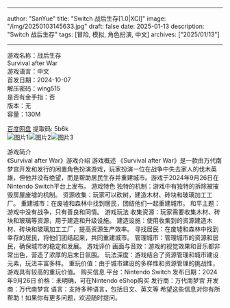 
---
author: "SanYue"
title: "Switch 战后生存[1.0|XCI]"
image: "/img/20250103145633.jpg"
draft: false
date: 2025-01-13
description: "Switch 战后生存"
tags: [冒险, 模拟, 角色扮演, 中文]
archives: ["2025/01/13"]

---

游戏名称：战后生存   
Survival after War    
游戏语言：中文  
首发日期：2024-10-07  
解压密码：wing515  
是否有金手指：否  
版本：无   
容量：130M

[百度网盘](https://pan.baidu.com/s/1B0T06PTEZdpHfoOoWZ1vww) 提取码: 5b6k  
![图片1](/img/1136f9.jpg)![图片2](/img/d11575.jpg)![图片3](/img/836f6e.jpg)  

游戏简介  
《Survival after War》游戏介绍
游戏概述
《Survival after War》是一款由万代南梦宫开发和发行的闲置角色扮演游戏，玩家扮演一位在战争中失去家人的伐木英雄，但他并没有绝望，而是帮助居民生存并重建城市。游戏于2024年9月26日在Nintendo Switch平台上发布。
游戏特色
独特的机制：游戏中有独特的拆除被摧毁房屋废墟的机制。
资源收集：玩家可以砍树，建造木材、砖块和玻璃加工工厂。
重建城市：在废墟和森林中找到居民，团结他们一起重建城市。
和平主题：游戏中没有战争，只有善良和同情。
游戏玩法
收集资源：玩家需要收集木材、砖块和玻璃等资源，用于建造和升级设施。
建造设施：使用收集到的资源建造木材、砖块和玻璃加工工厂，提高资源生产效率。
寻找居民：在废墟和森林中找到幸存的居民，将他们团结起来，共同重建城市。
管理城市：管理城市的资源和居民，确保城市的稳定和发展。
游戏评价
画面与音效：游戏的视觉效果和音乐都非常出色，营造了浓厚的后末日氛围。
玩法深度：游戏结合了资源管理和城市建设元素，玩法丰富多样。
重玩价值：由于城市建设的多样性和资源管理的挑战性，游戏具有较高的重玩价值。
购买信息
平台：Nintendo Switch
发布日期：2024年9月26日
价格：未明确，可在Nintendo eShop购买
发行商：万代南梦宫
开发商：万代南梦宫
语言：支持多种语言，包括日文、英文等
希望这些信息对你有所帮助！如果你有更多问题，欢迎随时提问。
